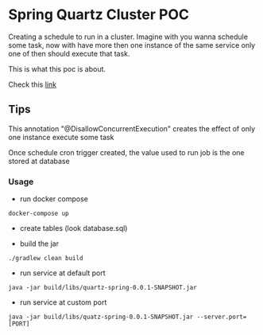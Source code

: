 # Spring Quartz Cluster POC

Creating a schedule to run in a cluster. Imagine with you wanna schedule some task, now with have more then one instance of the same service only one of then should execute that task. 

This is what this poc is about.

Check this [link](https://jeroenbellen.com/configuring-a-quartz-scheduler-in-a-clustered-spring-boot-application/)

## Tips

This annotation "@DisallowConcurrentExecution" creates the effect of only one instance execute some task

Once schedule cron trigger created, the value used to run job is the one stored at database 

### Usage

* run docker compose
```
docker-compose up
```

* create tables (look database.sql)

* build the jar
```
./gradlew clean build
``` 

* run service at default port

```
java -jar build/libs/quartz-spring-0.0.1-SNAPSHOT.jar 
```

* run service at custom port

```
java -jar build/libs/quatz-spring-0.0.1-SNAPSHOT.jar --server.port=[PORT]
```